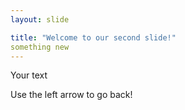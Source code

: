```yaml
---
layout: slide

title: "Welcome to our second slide!"
something new
---
```


Your text

Use the left arrow to go back!
